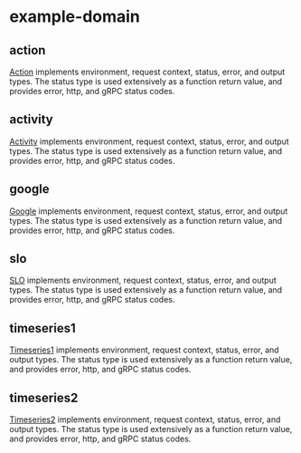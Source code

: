 # example-domain

## action
[Action][actionpkg] implements environment, request context, status, error, and output types. The status type is used extensively as a function return value, and provides error, http, and gRPC status codes. 

## activity
[Activity][activitypkg] implements environment, request context, status, error, and output types. The status type is used extensively as a function return value, and provides error, http, and gRPC status codes. 

## google
[Google][googlepkg] implements environment, request context, status, error, and output types. The status type is used extensively as a function return value, and provides error, http, and gRPC status codes. 

## slo
[SLO][slopkg] implements environment, request context, status, error, and output types. The status type is used extensively as a function return value, and provides error, http, and gRPC status codes. 

## timeseries1
[Timeseries1][timeseries1pkg] implements environment, request context, status, error, and output types. The status type is used extensively as a function return value, and provides error, http, and gRPC status codes. 

## timeseries2
[Timeseries2][timeseries2pkg] implements environment, request context, status, error, and output types. The status type is used extensively as a function return value, and provides error, http, and gRPC status codes. 

[actionpkg]: <https://pkg.go.dev/github.com/advanced-go/example-domain/action>
[activitypkg]: <https://pkg.go.dev/github.com/advanced-go/example-domain/activity>
[googlepkg]: <https://pkg.go.dev/github.com/advanced-go/example-domain/google>
[slopkg]: <https://pkg.go.dev/github.com/advanced-go/example-domain/slo>
[timeseries1pkg]: <https://pkg.go.dev/github.com/advanced-go/example-domain/timeseries1>
[timeseries2pkg]: <https://pkg.go.dev/github.com/advanced-go/example-domain/timeseries2>



